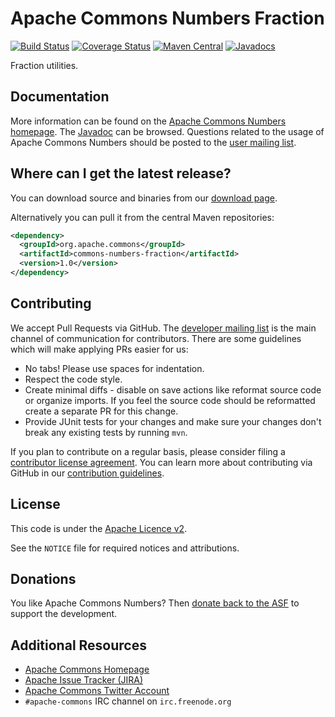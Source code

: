 <!---
 Licensed to the Apache Software Foundation (ASF) under one or more
 contributor license agreements.  See the NOTICE file distributed with
 this work for additional information regarding copyright ownership.
 The ASF licenses this file to You under the Apache License, Version 2.0
 (the "License"); you may not use this file except in compliance with
 the License.  You may obtain a copy of the License at

      http://www.apache.org/licenses/LICENSE-2.0

 Unless required by applicable law or agreed to in writing, software
 distributed under the License is distributed on an "AS IS" BASIS,
 WITHOUT WARRANTIES OR CONDITIONS OF ANY KIND, either express or implied.
 See the License for the specific language governing permissions and
 limitations under the License.
-->
<!---
 +======================================================================+
 |****                                                              ****|
 |****      THIS FILE IS GENERATED BY THE COMMONS BUILD PLUGIN      ****|
 |****                    DO NOT EDIT DIRECTLY                      ****|
 |****                                                              ****|
 +======================================================================+
 | TEMPLATE FILE: readme-md-template.md                                 |
 | commons-build-plugin/trunk/src/main/resources/commons-xdoc-templates |
 +======================================================================+
 |                                                                      |
 | 1) Re-generate using: mvn commons-build:readme-md                    |
 |                                                                      |
 | 2) Set the following properties in the component's pom:              |
 |    - commons.componentid (required, alphabetic, lower case)          |
 |    - commons.release.version (required)                              |
 |                                                                      |
 | 3) Example Properties                                                |
 |                                                                      |
 |  <properties>                                                        |
 |    <commons.componentid>math</commons.componentid>                   |
 |    <commons.release.version>1.2</commons.release.version>            |
 |  </properties>                                                       |
 |                                                                      |
 +======================================================================+
--->
Apache Commons Numbers Fraction
===================

[![Build Status](https://github.com/apache/commons-numbers/actions/workflows/maven.yml/badge.svg)](https://github.com/apache/commons-numbers/actions/workflows/maven.yml)
[![Coverage Status](https://codecov.io/gh/apache/commons-numbers/branch/master/graph/badge.svg)](https://app.codecov.io/gh/apache/commons-numbers)
[![Maven Central](https://maven-badges.herokuapp.com/maven-central/org.apache.commons/commons-numbers-fraction/badge.svg)](https://maven-badges.herokuapp.com/maven-central/org.apache.commons/commons-numbers-fraction/)
[![Javadocs](https://javadoc.io/badge/org.apache.commons/commons-numbers-fraction/1.0.svg)](https://javadoc.io/doc/org.apache.commons/commons-numbers-fraction/1.0)

Fraction utilities.

Documentation
-------------

More information can be found on the [Apache Commons Numbers homepage](https://commons.apache.org/proper/commons-numbers).
The [Javadoc](https://commons.apache.org/proper/commons-numbers/commons-numbers-fraction/apidocs) can be browsed.
Questions related to the usage of Apache Commons Numbers should be posted to the [user mailing list][ml].

Where can I get the latest release?
-----------------------------------
You can download source and binaries from our [download page](https://commons.apache.org/proper/commons-numbers/download_numbers.cgi).

Alternatively you can pull it from the central Maven repositories:

```xml
<dependency>
  <groupId>org.apache.commons</groupId>
  <artifactId>commons-numbers-fraction</artifactId>
  <version>1.0</version>
</dependency>
```

Contributing
------------

We accept Pull Requests via GitHub. The [developer mailing list][ml] is the main channel of communication for contributors.
There are some guidelines which will make applying PRs easier for us:
+ No tabs! Please use spaces for indentation.
+ Respect the code style.
+ Create minimal diffs - disable on save actions like reformat source code or organize imports. If you feel the source code should be reformatted create a separate PR for this change.
+ Provide JUnit tests for your changes and make sure your changes don't break any existing tests by running ```mvn```.

If you plan to contribute on a regular basis, please consider filing a [contributor license agreement](https://www.apache.org/licenses/#clas).
You can learn more about contributing via GitHub in our [contribution guidelines](CONTRIBUTING.md).

License
-------
This code is under the [Apache Licence v2](https://www.apache.org/licenses/LICENSE-2.0).

See the `NOTICE` file for required notices and attributions.

Donations
---------
You like Apache Commons Numbers? Then [donate back to the ASF](https://www.apache.org/foundation/contributing.html) to support the development.

Additional Resources
--------------------

+ [Apache Commons Homepage](https://commons.apache.org/)
+ [Apache Issue Tracker (JIRA)](https://issues.apache.org/jira/browse/NUMBERS)
+ [Apache Commons Twitter Account](https://twitter.com/ApacheCommons)
+ `#apache-commons` IRC channel on `irc.freenode.org`

[ml]:https://commons.apache.org/mail-lists.html

